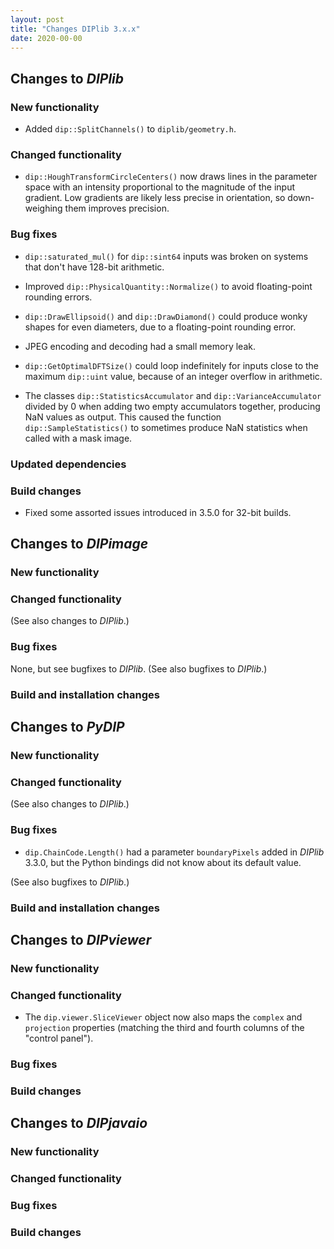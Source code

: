 ```yaml
---
layout: post
title: "Changes DIPlib 3.x.x"
date: 2020-00-00
---
```


## Changes to *DIPlib*

### New functionality

- Added `dip::SplitChannels()` to `diplib/geometry.h`.

### Changed functionality

- `dip::HoughTransformCircleCenters()` now draws lines in the parameter space with an intensity proportional to the
  magnitude of the input gradient. Low gradients are likely less precise in orientation, so down-weighing them
  improves precision.

### Bug fixes

- `dip::saturated_mul()` for `dip::sint64` inputs was broken on systems that don't have 128-bit arithmetic.

- Improved `dip::PhysicalQuantity::Normalize()` to avoid floating-point rounding errors.

- `dip::DrawEllipsoid()` and `dip::DrawDiamond()` could produce wonky shapes for even diameters,
  due to a floating-point rounding error.

- JPEG encoding and decoding had a small memory leak.

- `dip::GetOptimalDFTSize()` could loop indefinitely for inputs close to the maximum `dip::uint` value, because
  of an integer overflow in arithmetic.

- The classes `dip::StatisticsAccumulator` and `dip::VarianceAccumulator` divided by 0 when adding two empty
  accumulators together, producing NaN values as output. This caused the function `dip::SampleStatistics()`
  to sometimes produce NaN statistics when called with a mask image.

### Updated dependencies

### Build changes

- Fixed some assorted issues introduced in 3.5.0 for 32-bit builds.



## Changes to *DIPimage*

### New functionality

### Changed functionality

(See also changes to *DIPlib*.)

### Bug fixes

None, but see bugfixes to *DIPlib*.
(See also bugfixes to *DIPlib*.)

### Build and installation changes




## Changes to *PyDIP*

### New functionality

### Changed functionality

(See also changes to *DIPlib*.)

### Bug fixes

- `dip.ChainCode.Length()` had a parameter `boundaryPixels` added in *DIPlib* 3.3.0, but the Python bindings
  did not know about its default value.

(See also bugfixes to *DIPlib*.)

### Build and installation changes




## Changes to *DIPviewer*

### New functionality

### Changed functionality

- The `dip.viewer.SliceViewer` object now also maps the `complex` and `projection` properties
  (matching the third and fourth columns of the "control panel").

### Bug fixes

### Build changes




## Changes to *DIPjavaio*

### New functionality

### Changed functionality

### Bug fixes

### Build changes
